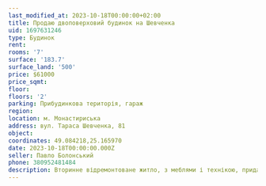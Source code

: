 ```yaml
---
last_modified_at: 2023-10-18T00:00:00+02:00
title: Продаю двоповерховий будинок на Шевченка
uid: 1697631246
type: Будинок
rent:
rooms: '7'
surface: '183.7'
surface_land: '500'
price: $61000
price_sqmt:
floor:
floors: '2'
parking: Прибудинкова територія, гараж
region:
location: м. Монастириська
address: вул. Тараса Шевченка, 81
object:
coordinates: 49.084218,25.165970
date: 2023-10-18T00:00:00.000Z
seller: Павло Болонський
phone: 380952481484
description: Вторинне відремонтоване житло, з меблями і технікою, придатне для проживання
---
```

